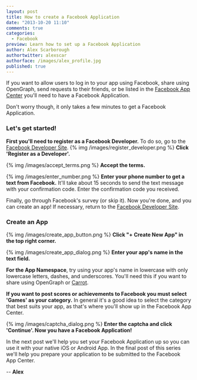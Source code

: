 ```yaml
---
layout: post
title: How to create a Facebook Application
date: "2013-10-20 11:10"
comments: true
categories: 
  - Facebook
preview: Learn how to set up a Facebook Application
author: Alex Scarborough
authortwitter: alexscar
authorface: /images/alex_profile.jpg
published: true
---
```


If you want to allow users to log in to your app using Facebook, share using OpenGraph, send requests to their friends, or be listed in the [Facebook App Center](http://www.facebook.com/appcenter) you'll need to have a Facebook Application. 

Don't worry though, it only takes a few minutes to get a Facebook Application. 

### Let's get started!

**First you'll need to register as a Facebook Developer.** To do so, go to the [Facebook Developer Site](https://developers.facebook.com/apps).
{% img /images/register_developer.png %}
**Click 'Register as a Developer'.**

{% img /images/accept_terms.png %}
**Accept the terms.**

{% img /images/enter_number.png %}
**Enter your phone number to get a text from Facebook.** It'll take about 15 seconds to send the text message with your confirmation code. Enter the confirmation code you received.

Finally, go through Facebook's survey (or skip it). Now you're done, and you can create an app! If necessary, return to the [Facebook Developer Site](https://developers.facebook.com/apps).

### Create an App
{% img /images/create_app_button.png %}
**Click "+ Create New App" in the top right corner.**

{% img /images/create_app_dialog.png %}
**Enter your app's name in the text field.** 

**For the App Namespace**, try using your app's name in lowercase with only lowercase letters, dashes, and underscores. You'll need this if you want to share using OpenGraph or [Carrot](https://gocarrot.com). 

**If you want to post scores or achievements to Facebook you must select 'Games' as your category.** In general it's a good idea to select the category that best suits your app, as that's where you'll show up in the Facebook App Center.

{% img /images/captcha_dialog.png %}
**Enter the captcha and click 'Continue'. Now you have a Facebook Application!**

In the next post we'll help you set your Facebook Application up so you can use it with your native iOS or Android App.
In the final post of this series we'll help you prepare your application to be submitted to the Facebook App Center.

-- __Alex__
